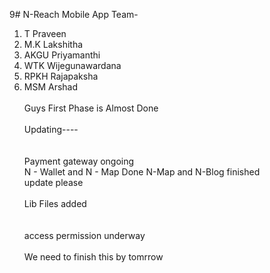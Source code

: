 9# N-Reach Mobile App
Team- <br>
1. T Praveen<br>
2. M.K Lakshitha<br>
3. AKGU Priyamanthi
4. WTK Wijegunawardana <br>
5. RPKH Rajapaksha 
6. MSM Arshad<br>
<br>Guys First Phase is Almost Done</br>
<br> Updating---- </br><br>
<br>Payment gateway ongoing</br>
   N - Wallet and N - Map Done
   N-Map and N-Blog finished
<br> update please </br>
<br>Lib Files added </br> <br>
<br> access permission underway</br>
<br>We need to finish this by tomrrow</br>
<notifications>
</br>
